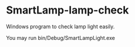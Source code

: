 # SmartLamp-lamp-check
Windows program to check lamp light easily.

You may run bin/Debug/SmartLampLight.exe
